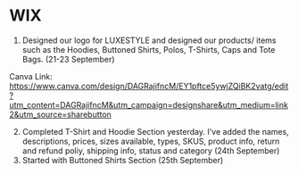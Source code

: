 # WIX 
1. Designed our logo for LUXESTYLE and designed our products/ items such as the Hoodies, Buttoned Shirts, Polos, T-Shirts, Caps and Tote Bags. (21-23 September)
   
Canva Link:
https://www.canva.com/design/DAGRajifncM/EY1pftce5ywjZQiBK2vatg/edit?utm_content=DAGRajifncM&utm_campaign=designshare&utm_medium=link2&utm_source=sharebutton

2. Completed T-Shirt and Hoodie Section yesterday. I've added the names, descriptions, prices, sizes available, types, SKUS, product info, return and refund poliy, shipping info, status and category (24th September)
3. Started with Buttoned Shirts Section (25th September)
